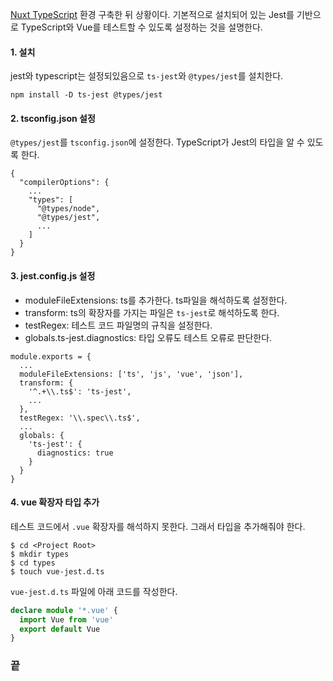 [Nuxt TypeScript](Nuxt-TypeScript) 환경 구축한 뒤 상황이다. 기본적으로 설치되어 있는 Jest를 기반으로 TypeScript와 Vue를 테스트할 수 있도록 설정하는 것을 설명한다.

#### 1. 설치
jest와 typescript는 설정되있음으로 `ts-jest`와 `@types/jest`를 설치한다.
```
npm install -D ts-jest @types/jest
```

#### 2. tsconfig.json 설정
`@types/jest`를 `tsconfig.json`에 설정한다. TypeScript가 Jest의 타입을 알 수 있도록 한다.
```
{
  "compilerOptions": {
    ...
    "types": [
      "@types/node",
      "@types/jest",
      ...
    ]
  }
}
```

#### 3. jest.config.js 설정
- moduleFileExtensions: ts를 추가한다. ts파일을 해석하도록 설정한다.
- transform: ts의 확장자를 가지는 파일은 `ts-jest`로 해석하도록 한다.
- testRegex: 테스트 코드 파일명의 규칙을 설정한다.
- globals.ts-jest.diagnostics: 타입 오류도 테스트 오류로 판단한다.

```
module.exports = {
  ...
  moduleFileExtensions: ['ts', 'js', 'vue', 'json'],
  transform: {
    '^.+\\.ts$': 'ts-jest',
    ...
  },
  testRegex: '\\.spec\\.ts$',
  ...
  globals: {
    'ts-jest': {
      diagnostics: true
    }
  }
}
```

#### 4. vue 확장자 타입 추가
테스트 코드에서 `.vue` 확장자를 해석하지 못한다. 그래서 타입을 추가해줘야 한다.
```
$ cd <Project Root>
$ mkdir types
$ cd types
$ touch vue-jest.d.ts
```

`vue-jest.d.ts` 파일에 아래 코드를 작성한다.
```ts
declare module '*.vue' {
  import Vue from 'vue'
  export default Vue
}
```

### 끝